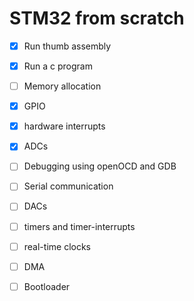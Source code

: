 # STM32 from scratch

- [X] Run thumb assembly

- [X] Run a c program

- [ ] Memory allocation 

- [X] GPIO 

- [X] hardware interrupts

- [X] ADCs

- [ ] Debugging using openOCD and GDB

- [ ] Serial communication

- [ ] DACs

- [ ] timers and timer-interrupts

- [ ] real-time clocks

- [ ] DMA

- [ ] Bootloader

